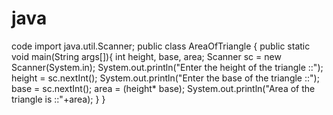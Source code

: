 # java
code
import java.util.Scanner;
public class AreaOfTriangle {
   public static void main(String args[]){
      int height, base, area;
      Scanner sc = new Scanner(System.in);
      System.out.println("Enter the height of the triangle ::");
      height = sc.nextInt();
      System.out.println("Enter the base of the triangle ::");
      base = sc.nextInt();
      area = (height* base);
      System.out.println("Area of the triangle is ::"+area);
   }
}
